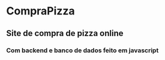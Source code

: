# CompraPizza
## Site de compra de pizza online 
### Com backend e banco de dados feito em javascript
 
